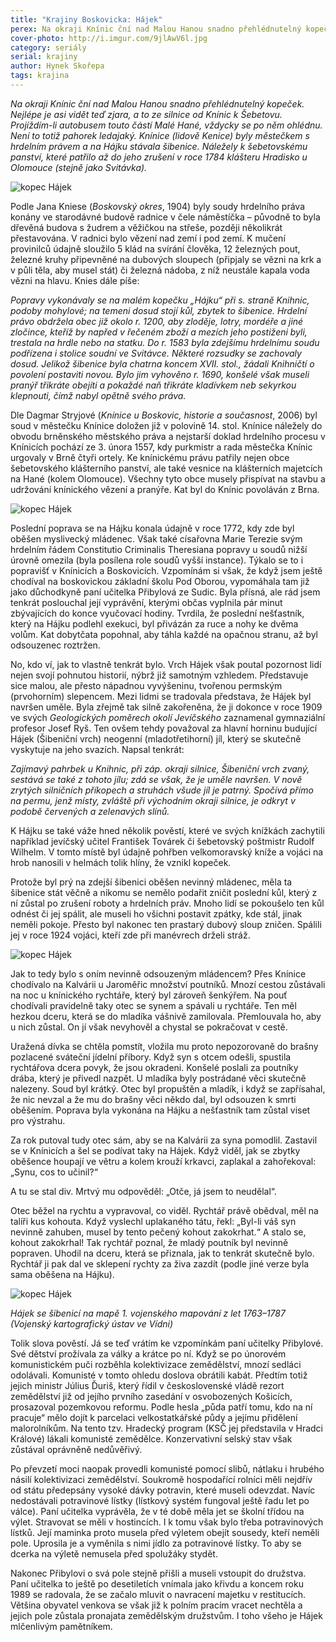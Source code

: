 ```yaml
---
title: "Krajiny Boskovicka: Hájek"
perex: Na okraji Knínic ční nad Malou Hanou snadno přehlédnutelný kopeček. Není to ovšem pahorek ledajaký – Knínice (lidově Kenice) byly městečkem s hrdelním právem a na Hájku stávala šibenice.
cover-photo: http://i.imgur.com/9jlAwV6l.jpg
category: seriály
serial: krajiny
author: Hynek Skořepa
tags: krajina
---
```


*Na okraji Knínic ční nad Malou Hanou snadno přehlédnutelný kopeček. Nejlépe je asi vidět teď zjara, a to ze silnice od Knínic k Šebetovu. Projíždím-li autobusem touto částí Malé Hané, vždycky se po něm ohlédnu. Není to totiž pahorek ledajaký. Knínice (lidově Kenice) byly městečkem s hrdelním právem a na Hájku stávala šibenice. Náležely k šebetovskému panství, které patřilo až do jeho zrušení v roce 1784 klášteru Hradisko u Olomouce (stejně jako Svitávka).*

<img src="http://i.imgur.com/zNGWZhT.jpg" alt="kopec Hájek" class="img-responsive img-popup" data-author="Hynek Skořepa">

Podle Jana Kniese (*Boskovský okres*, 1904) byly soudy hrdelního práva konány ve starodávné budově radnice v čele náměstíčka – původně to byla dřevěná budova s žudrem a věžičkou na střeše, později několikrát přestavována. V radnici bylo vězení nad zemí i pod zemí. K mučení provinilců údajně sloužilo 5 klád na svírání člověka, 12 železných pout, železné kruhy připevněné na dubových sloupech (připjaly se vězni na krk a v půli těla, aby musel stát) či železná nádoba, z níž neustále kapala voda vězni na hlavu. Knies dále píše:

*Popravy vykonávaly se na malém kopečku „Hájku“ při s. straně Knihnic, podoby mohylové; na temeni dosud stojí kůl, zbytek to šibenice. Hrdelní právo obdržela obec již okolo r. 1200, aby zloděje, lotry, mordéře a jiné zločince, kteříž by napřed v řečeném zboží a mezích jeho postiženi byli, trestala na hrdle nebo na statku. Do r. 1583 byla zdejšímu hrdelnímu soudu podřízena i stolice soudní ve Svitávce. Některé rozsudky se zachovaly dosud. Jelikož šibenice byla chatrna koncem XVII. stol., žádali Knihničtí o povolení postaviti novou. Bylo jim vyhověno r. 1690, konšelé však museli pranýř třikráte obejíti a pokaždé naň třikráte kladívkem neb sekyrkou klepnouti, čímž nabyl opětně svého práva.*

Dle Dagmar Stryjové (*Knínice u Boskovic, historie a současnost*, 2006) byl soud v městečku Knínice doložen již v polovině 14. stol. Knínice náležely do obvodu brněnského městského práva a nejstarší doklad hrdelního procesu v Knínicích pochází ze 3. února 1557, kdy purkmistr a rada městečka Knínic urgovaly v Brně čtyři ortely. Ke knínickému právu patřily nejen obce šebetovského klášterního panství, ale také vesnice na klášterních majetcích na Hané (kolem Olomouce). Všechny tyto obce musely přispívat na stavbu a udržování knínického vězení a pranýře. Kat byl do Knínic povoláván z Brna.

<img src="http://i.imgur.com/ruAzBNm.jpg" alt="kopec Hájek" class="img-responsive img-popup" data-author="Hynek Skořepa">

Poslední poprava se na Hájku konala údajně v roce 1772, kdy zde byl oběšen myslivecký mládenec. Však také císařovna Marie Terezie svým hrdelním řádem Constitutio Criminalis Theresiana popravy u soudů nižší úrovně omezila (byla posílena role soudů vyšší instance). Týkalo se to i popravišť v Knínicích a Boskovicích. Vzpomínám si však, že když jsem ještě chodíval na boskovickou základní školu Pod Oborou, vypomáhala tam již jako důchodkyně paní učitelka Přibylová ze Sudic. Byla přísná, ale rád jsem tenkrát poslouchal její vyprávění, kterými občas vyplnila pár minut zbývajících do konce vyučovací hodiny. Tvrdila, že poslední nešťastník, který na Hájku podlehl exekuci, byl přivázán za ruce a nohy ke dvěma volům. Kat dobytčata popohnal, aby táhla každé na opačnou stranu, až byl odsouzenec roztržen.

No, kdo ví, jak to vlastně tenkrát bylo. Vrch Hájek však poutal pozornost lidí nejen svojí pohnutou historií, nýbrž již samotným vzhledem. Představuje sice malou, ale přesto nápadnou vyvýšeninu, tvořenou permským (prvohorním) slepencem. Mezi lidmi se tradovala představa, že Hájek byl navršen uměle. Byla zřejmě tak silně zakořeněna, že ji dokonce v roce 1909 ve svých *Geologických poměrech okolí Jevíčského* zaznamenal gymnaziální profesor Josef Ryš. Ten ovšem tehdy považoval za hlavní horninu budující Hájek (Šibeniční vrch) neogenní (mladotřetihorní) jíl, který se skutečně vyskytuje na jeho svazích. Napsal tenkrát:

*Zajímavý pahrbek u Knihnic, při záp. okraji silnice, Šibeniční vrch zvaný, sestává se také z tohoto jílu; zdá se však, že je uměle navršen. V nově zrytých silničních příkopech a struhách všude jíl je patrný. Spočívá přímo na permu, jenž místy, zvláště při východním okraji silnice, je odkryt v podobě červených a zelenavých slínů.*

K Hájku se také váže hned několik pověstí, které ve svých knížkách zachytili například jevíčský učitel František Továrek či šebetovský poštmistr Rudolf Wilhelm. V tomto místě byl údajně pohřben velkomoravský kníže a vojáci na hrob nanosili v helmách tolik hlíny, že vznikl kopeček.

Protože byl prý na zdejší šibenici oběšen nevinný mládenec, měla ta šibenice stát věčně a nikomu se nemělo podařit zničit poslední kůl, který z ní zůstal po zrušení roboty a hrdelních práv. Mnoho lidí se pokoušelo ten kůl odnést či jej spálit, ale museli ho všichni postavit zpátky, kde stál, jinak neměli pokoje. Přesto byl nakonec ten prastarý dubový sloup zničen. Spálili jej v roce 1924 vojáci, kteří zde při manévrech drželi stráž.

<img src="http://i.imgur.com/r9ftLjM.jpg" alt="kopec Hájek" class="img-responsive img-popup" data-author="Hynek Skořepa">

Jak to tedy bylo s oním nevinně odsouzeným mládencem? Přes Knínice chodívalo na Kalvárii u Jaroměřic množství poutníků. Mnozí cestou zůstávali na noc u knínického rychtáře, který byl zároveň šenkýřem. Na pouť chodívali pravidelně taky otec se synem a spávali u rychtáře. Ten měl hezkou dceru, která se do mladíka vášnivě zamilovala. Přemlouvala ho, aby u nich zůstal. On jí však nevyhověl a chystal se pokračovat v cestě.

Uražená dívka se chtěla pomstít, vložila mu proto nepozorovaně do brašny pozlacené sváteční jídelní příbory. Když syn s otcem odešli, spustila rychtářova dcera povyk, že jsou okradeni. Konšelé poslali za poutníky drába, který je přivedl nazpět. U mladíka byly postrádané věci skutečně nalezeny. Soud byl krátký. Otec byl propuštěn a mladík, i když se zapřísahal, že nic nevzal a že mu do brašny věci někdo dal, byl odsouzen k smrti oběšením. Poprava byla vykonána na Hájku a nešťastník tam zůstal viset pro výstrahu.

Za rok putoval tudy otec sám, aby se na Kalvárii za syna pomodlil. Zastavil se v Knínicích a šel se podívat taky na Hájek. Když viděl, jak se zbytky oběšence houpají ve větru a kolem krouží krkavci, zaplakal a zahořekoval: „Synu, cos to učinil?“

A tu se stal div. Mrtvý mu odpověděl: „Otče, já jsem to neudělal“.

Otec běžel na rychtu a vypravoval, co viděl. Rychtář právě obědval, měl na talíři kus kohouta. Když vyslechl uplakaného tátu, řekl: „Byl-li váš syn nevinně zahuben, musel by tento pečený kohout zakokrhat.“ A stalo se, kohout zakokrhal! Tak rychtář poznal, že mladý poutník byl nevinně popraven. Uhodil na dceru, která se přiznala, jak to tenkrát skutečně bylo. Rychtář ji pak dal ve sklepení rychty za živa zazdít (podle jiné verze byla sama oběšena na Hájku).

<img src="http://i.imgur.com/smyGVnx.jpg" alt="kopec Hájek" class="img-responsive img-popup" data-author="Hynek Skořepa">

*Hájek se šibenicí na mapě 1. vojenského mapování z let 1763–1787 (Vojenský kartografický ústav ve Vídni)*

Tolik slova pověstí. Já se teď vrátím ke vzpomínkám paní učitelky Přibylové. Své dětství prožívala za války a krátce po ní. Když se po únorovém komunistickém puči rozběhla kolektivizace zemědělství, mnozí sedláci odolávali. Komunisté v tomto ohledu doslova obrátili kabát. Předtím totiž jejich ministr Július Ďuriš, který řídil v československé vládě rezort zemědělství již od jejího prvního zasedání v osvobozených Košicích, prosazoval pozemkovou reformu. Podle hesla „půda patří tomu, kdo na ní pracuje“ mělo dojít k parcelaci velkostatkářské půdy a jejímu přidělení malorolníkům. Na tento tzv. Hradecký program (KSČ jej představila v Hradci Králové) lákali komunisté zemědělce. Konzervativní selský stav však zůstával oprávněně nedůvěřivý.

Po převzetí moci naopak provedli komunisté pomocí slibů, nátlaku i hrubého násilí kolektivizaci zemědělství. Soukromě hospodařící rolníci měli nejdřív od státu předepsány vysoké dávky potravin, které museli odevzdat. Navíc nedostávali potravinové lístky (lístkový systém fungoval ještě řadu let po válce). Paní učitelka vyprávěla, že v té době měla jet se školní třídou na výlet. Stravovat se měli v hostincích. I k tomu však bylo třeba potravinových lístků. Její maminka proto musela před výletem obejít sousedy, kteří neměli pole. Uprosila je a vyměnila s nimi jídlo za potravinové lístky. To aby se dcerka na výletě nemusela před spolužáky stydět.

Nakonec Přibylovi o svá pole stejně přišli a museli vstoupit do družstva. Paní učitelka to ještě po desetiletích vnímala jako křivdu a koncem roku 1989 se radovala, že se začalo mluvit o navracení majetku v restitucích. Většina obyvatel venkova se však již k polním pracím vracet nechtěla a jejich pole zůstala pronajata zemědělským družstvům. I toho všeho je Hájek mlčenlivým pamětníkem.

